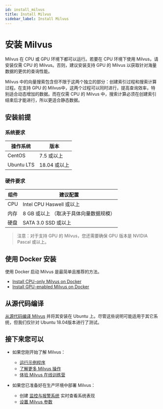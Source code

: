 ```yaml
---
id: install_milvus
title: Install Milvus
sidebar_label: Install Milvus
---
```

# 安装 Milvus

Milvus 在 CPU 或 GPU 环境下都可以运行。若要在 CPU 环境下使用 Milvus，请安装仅需 CPU 的 Milvus。否则，建议安装支持 GPU 的 Milvus 以获取针对海量数据的更优的查询性能。

Milvus 中的向量搜索包含但不限于这两个独立的部分：创建索引过程和搜索计算过程。在支持 GPU 的 Milvus中，这两个过程可以同时进行，提高查询效率，特别适合动态增加的数据。而在仅需 CPU 的 Milvus 中，搜索计算必须在创建索引结束后才能进行，所以更适合静态数据。

## 安装前提

### 系统要求

| 操作系统   | 版本         |
| ---------- | ------------ |
| CentOS     | 7.5 或以上   |
| Ubuntu LTS | 18.04 或以上 |

### 硬件要求

| 组件 | 建议配置                          |
| ---- | --------------------------------- |
| CPU  | Intel CPU Haswell 或以上          |
| 内存 | 8 GB 或以上 （取决于具体向量数据规模） |
| 硬盘 | SATA 3.0 SSD 或以上               |

> 注意：对于支持 GPU 的 Milvus，您还需要确保 GPU 版本是 NVIDIA Pascal 或以上。

## 使用 Docker 安装

使用 Docker 启动 Milvus 是最简单且推荐的方法。

- [Install CPU-only Milvus on Docker](cpu_milvus_docker.md)
- [Install GPU-enabled Milvus on Docker](gpu_milvus_docker.md)

## 从源代码编译

[从源代码编译 Milvus](https://github.com/milvus-io/milvus/blob/master/install.md) 并将其安装在 Ubuntu 上。尽管这些说明可能适用于其它系统，但我们仅针对 Ubuntu 18.04版本进行了测试。

## 接下来您可以

- 如果您刚开始了解 Milvus：

  - [运行示例程序](example_code.md)
  - [了解更多 Milvus 操作](milvus_operation.md)
  - [体验 Milvus 在线训练营](https://github.com/milvus-io/bootcamp)

- 如果您已准备好在生产环境中部署 Milvus：

  - 创建 [监控与报警系统](monitor.md) 实时查看系统表现
  - [设置 Milvus 参数](../reference/milvus_config.md)

